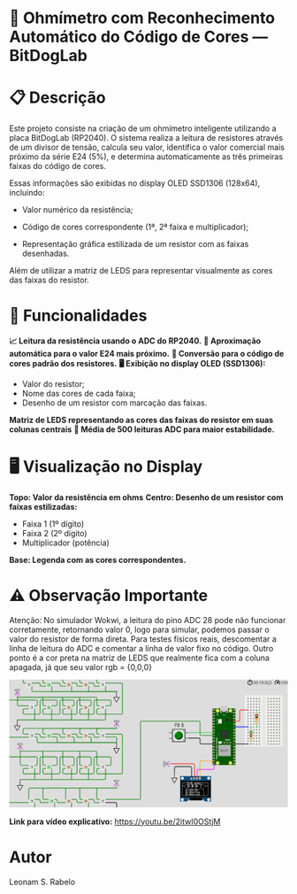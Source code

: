 # 🔌 Ohmímetro com Reconhecimento Automático do Código de Cores — BitDogLab

# 📋 Descrição
Este projeto consiste na criação de um ohmímetro inteligente utilizando a placa BitDogLab (RP2040).
O sistema realiza a leitura de resistores através de um divisor de tensão, calcula seu valor, identifica o valor comercial mais próximo da série E24 (5%), e determina automaticamente as três primeiras faixas do código de cores.

Essas informações são exibidas no display OLED SSD1306 (128x64), incluindo:

- Valor numérico da resistência;

- Código de cores correspondente (1ª, 2ª faixa e multiplicador);

- Representação gráfica estilizada de um resistor com as faixas desenhadas.

Além de utilizar a matriz de LEDS para representar visualmente as cores das faixas do resistor.

# 🎯 Funcionalidades
**📈 Leitura da resistência usando o ADC do RP2040.** 
**🎯 Aproximação automática para o valor E24 mais próximo.**
**🎨 Conversão para o código de cores padrão dos resistores.**
**🖥️ Exibição no display OLED (SSD1306):**
- Valor do resistor;
- Nome das cores de cada faixa;
- Desenho de um resistor com marcação das faixas.

**Matriz de LEDS representando as cores das faixas do resistor em suas colunas centrais**
**🔄 Média de 500 leituras ADC para maior estabilidade.**

# 🖥️ Visualização no Display
**Topo: Valor da resistência em ohms**
**Centro: Desenho de um resistor com faixas estilizadas:**
- Faixa 1 (1º dígito)
- Faixa 2 (2º dígito)
- Multiplicador (potência)

**Base: Legenda com as cores correspondentes.**

# ⚠️ Observação Importante
Atenção: No simulador Wokwi, a leitura do pino ADC 28 pode não funcionar corretamente, retornando valor 0, logo para simular, podemos passar o valor do resistor de forma direta.
Para testes físicos reais, descomentar a linha de leitura do ADC e comentar a linha de valor fixo no código.
Outro ponto é a cor preta na matriz de LEDS que realmente fica com a coluna apagada, já que seu valor rgb = {0,0,0}

![Simulação no Wokwi](image-2.png)

**Link para vídeo explicativo:** https://youtu.be/2itwI0OStjM

# Autor
Leonam S. Rabelo